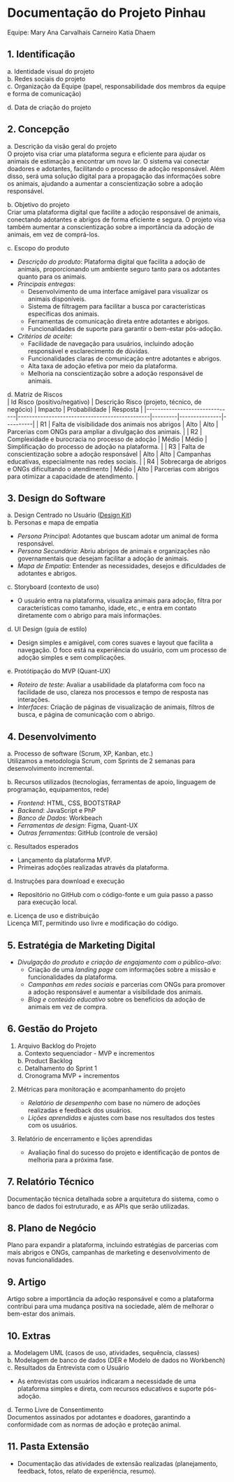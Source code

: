 # Documentação do Projeto Pinhau
Equipe:
Mary Ana Carvalhais Carneiro
Katia Dhaem

## 1. Identificação
a. Identidade visual do projeto  
b. Redes sociais do projeto  
c. Organização da Equipe (papel, responsabilidade dos membros da equipe e forma de comunicação)  

d. Data de criação do projeto  

## 2. Concepção
a. Descrição da visão geral do projeto  
   O projeto visa criar uma plataforma segura e eficiente para ajudar os animais de estimação a encontrar um novo lar. O sistema vai conectar doadores e adotantes, facilitando o processo de adoção responsável. Além disso, será uma solução digital para a propagação das informações sobre os animais, ajudando a aumentar a conscientização sobre a adoção responsável.

b. Objetivo do projeto  
   Criar uma plataforma digital que facilite a adoção responsável de animais, conectando adotantes e abrigos de forma eficiente e segura. O projeto visa também aumentar a conscientização sobre a importância da adoção de animais, em vez de comprá-los.

c. Escopo do produto  
   - *Descrição do produto*: Plataforma digital que facilita a adoção de animais, proporcionando um ambiente seguro tanto para os adotantes quanto para os animais.
   - *Principais entregas*:
     - Desenvolvimento de uma interface amigável para visualizar os animais disponíveis.
     - Sistema de filtragem para facilitar a busca por características específicas dos animais.
     - Ferramentas de comunicação direta entre adotantes e abrigos.
     - Funcionalidades de suporte para garantir o bem-estar pós-adoção.
   - *Critérios de aceite*:
     - Facilidade de navegação para usuários, incluindo adoção responsável e esclarecimento de dúvidas.
     - Funcionalidades claras de comunicação entre adotantes e abrigos.
     - Alta taxa de adoção efetiva por meio da plataforma.
     - Melhoria na conscientização sobre a adoção responsável de animais.

d. Matriz de Riscos  
   | Id Risco (positivo/negativo) | Descrição Risco (projeto, técnico, de negócio) | Impacto | Probabilidade | Resposta |
   |-------------------------------|-----------------------------------------------|---------|---------------|----------|
   | R1 | Falta de visibilidade dos animais nos abrigos | Alto | Alto | Parcerias com ONGs para ampliar a divulgação dos animais. |
   | R2 | Complexidade e burocracia no processo de adoção | Médio | Médio | Simplificação do processo de adoção na plataforma. |
   | R3 | Falta de conscientização sobre a adoção responsável | Alto | Alto | Campanhas educativas, especialmente nas redes sociais. |
   | R4 | Sobrecarga de abrigos e ONGs dificultando o atendimento | Médio | Alto | Parcerias com abrigos para otimizar a capacidade de atendimento. |

## 3. Design do Software
a. Design Centrado no Usuário ([Design Kit](https://www.designkit.org/methods.html))  
b. Personas e mapa de empatia  
   - *Persona Principal*: Adotantes que buscam adotar um animal de forma responsável.
   - *Persona Secundária*: Abriu abrigos de animais e organizações não governamentais que desejam facilitar a adoção de animais.
   - *Mapa de Empatia*: Entender as necessidades, desejos e dificuldades de adotantes e abrigos.

c. Storyboard (contexto de uso)  
   - O usuário entra na plataforma, visualiza animais para adoção, filtra por características como tamanho, idade, etc., e entra em contato diretamente com o abrigo para mais informações.

d. UI Design (guia de estilo)  
   - Design simples e amigável, com cores suaves e layout que facilita a navegação. O foco está na experiência do usuário, com um processo de adoção simples e sem complicações.

e. Protótipação do MVP (Quant-UX)  
   - *Roteiro de teste*: Avaliar a usabilidade da plataforma com foco na facilidade de uso, clareza nos processos e tempo de resposta nas interações.
   - *Interfaces*: Criação de páginas de visualização de animais, filtros de busca, e página de comunicação com o abrigo.

## 4. Desenvolvimento
a. Processo de software (Scrum, XP, Kanban, etc.)  
   Utilizamos a metodologia Scrum, com Sprints de 2 semanas para desenvolvimento incremental.

b. Recursos utilizados (tecnologias, ferramentas de apoio, linguagem de programação, equipamentos, rede)  
   - *Frontend*: HTML, CSS, BOOTSTRAP
   - *Backend*: JavaScript e PhP
   - *Banco de Dados*: Workbeach
   - *Ferramentas de design*: Figma, Quant-UX
   - *Outras ferramentas*: GitHub (controle de versão)

c. Resultados esperados  
   - Lançamento da plataforma MVP.
   - Primeiras adoções realizadas através da plataforma.

d. Instruções para download e execução  
   - Repositório no GitHub com o código-fonte e um guia passo a passo para execução local.

e. Licença de uso e distribuição  
   Licença MIT, permitindo uso livre e modificação do código.

## 5. Estratégia de Marketing Digital
- *Divulgação do produto e criação de engajamento com o público-alvo*:
   - Criação de uma *landing page* com informações sobre a missão e funcionalidades da plataforma.
   - *Campanhas em redes sociais* e parcerias com ONGs para promover a adoção responsável e aumentar a visibilidade dos animais.
   - *Blog e conteúdo educativo* sobre os benefícios da adoção de animais em vez de compra.

## 6. Gestão do Projeto
1. Arquivo Backlog do Projeto  
   a. Contexto sequenciador - MVP e incrementos  
   b. Product Backlog  
   c. Detalhamento do Sprint 1  
   d. Cronograma MVP + incrementos  
2. Métricas para monitoração e acompanhamento do projeto  
   - *Relatório de desempenho* com base no número de adoções realizadas e feedback dos usuários.
   - *Lições aprendidas* e ajustes com base nos resultados dos testes com os usuários.

3. Relatório de encerramento e lições aprendidas  
   - Avaliação final do sucesso do projeto e identificação de pontos de melhoria para a próxima fase.

## 7. Relatório Técnico  
Documentação técnica detalhada sobre a arquitetura do sistema, como o banco de dados foi estruturado, e as APIs que serão utilizadas.

## 8. Plano de Negócio  
Plano para expandir a plataforma, incluindo estratégias de parcerias com mais abrigos e ONGs, campanhas de marketing e desenvolvimento de novas funcionalidades.

## 9. Artigo  
Artigo sobre a importância da adoção responsável e como a plataforma contribui para uma mudança positiva na sociedade, além de melhorar o bem-estar dos animais.

## 10. Extras
a. Modelagem UML (casos de uso, atividades, sequência, classes)  
b. Modelagem de banco de dados (DER e Modelo de dados no Workbench)  
c. Resultados da Entrevista com o Usuário  
   - As entrevistas com usuários indicaram a necessidade de uma plataforma simples e direta, com recursos educativos e suporte pós-adoção.
   
d. Termo Livre de Consentimento  
Documentos assinados por adotantes e doadores, garantindo a conformidade com as normas de adoção e proteção animal.

## 11. Pasta Extensão
- Documentação das atividades de extensão realizadas (planejamento, feedback, fotos, relato de experiência, resumo).
